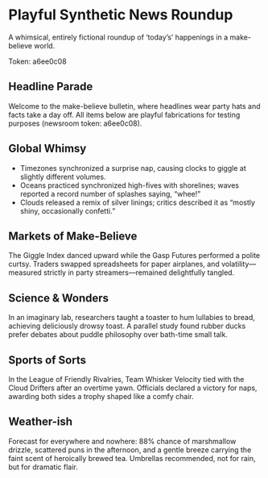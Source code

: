 # Playful Synthetic News Roundup

A whimsical, entirely fictional roundup of ‘today’s’ happenings in a make-believe world.

Token: a6ee0c08

## Headline Parade

Welcome to the make-believe bulletin, where headlines wear party hats and facts take a day off. All items below are playful fabrications for testing purposes (newsroom token: a6ee0c08).

## Global Whimsy

- Timezones synchronized a surprise nap, causing clocks to giggle at slightly different volumes.
- Oceans practiced synchronized high-fives with shorelines; waves reported a record number of splashes saying, “whee!”
- Clouds released a remix of silver linings; critics described it as “mostly shiny, occasionally confetti.”

## Markets of Make-Believe

The Giggle Index danced upward while the Gasp Futures performed a polite curtsy. Traders swapped spreadsheets for paper airplanes, and volatility—measured strictly in party streamers—remained delightfully tangled.

## Science & Wonders

In an imaginary lab, researchers taught a toaster to hum lullabies to bread, achieving deliciously drowsy toast. A parallel study found rubber ducks prefer debates about puddle philosophy over bath-time small talk.

## Sports of Sorts

In the League of Friendly Rivalries, Team Whisker Velocity tied with the Cloud Drifters after an overtime yawn. Officials declared a victory for naps, awarding both sides a trophy shaped like a comfy chair.

## Weather-ish

Forecast for everywhere and nowhere: 88% chance of marshmallow drizzle, scattered puns in the afternoon, and a gentle breeze carrying the faint scent of heroically brewed tea. Umbrellas recommended, not for rain, but for dramatic flair.